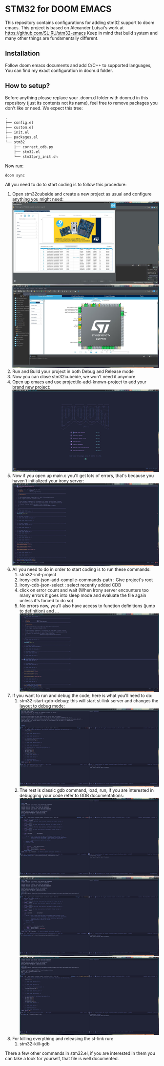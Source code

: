 # STM32 for DOOM EMACS

This repository contains configurations for adding stm32 support to doom emacs.
This project is based on  Alexander Lutsai's work at https://github.com/SL-RU/stm32-emacs 
Keep in mind that build system and many other things are fundamentally different.

## Installation

Follow doom emacs documents and add C/C++ to supported languages, You can find my exact configuration in doom.d folder.

## How to setup?

Before anything please replace your .doom.d folder with doom.d in this repository (just its contents not its name), feel free to remove packages you don't like or need.
We expect this tree:

```
.
├── config.el
├── custom.el
├── init.el
├── packages.el
└── stm32
    ├── correct_cdb.py
    ├── stm32.el
    └── stm32prj_init.sh
```

Now run:
``` bash
doom sync
```

All you need to do to start coding is to follow this procedure:
1. Open stm32cubeide and create a new project as usual and configure anything you might need:
![alt text](https://github.com/toorajtaraz/stm32-emacs/blob/master/images/1.jpg?raw=true)
![alt text](https://github.com/toorajtaraz/stm32-emacs/blob/master/images/6.jpg?raw=true)
2. Run and Build your project in both Debug and Release mode
3. Now you can close stm32cubeide, we won't need it anymore.
4. Open up emacs and use projectile-add-known-project to add your brand new project:
![alt text](https://github.com/toorajtaraz/stm32-emacs/blob/master/images/9.jpg?raw=true)
5. Now if you open up main.c you'll get lots of errors, that's because you haven't initialized your irony server:
![alt text](https://github.com/toorajtaraz/stm32-emacs/blob/master/images/10.jpg?raw=true)
6. All you need to do in order to start coding is to run these commands:
   1. stm32-init-project
   2. irony-cdb-json-add-compile-commands-path : Give project's root
   3. irony-cdb-json-select : select recently added CDB
   4. click on error count and wait (When Irony server encounters too many errors it goes into sleep mode and evaluate the file again unless it's forced to do so)
   5. No errors now, you'll also have access to function definitions (jump to definition) and ...
![alt text](https://github.com/toorajtaraz/stm32-emacs/blob/master/images/13.jpg?raw=true)
7. If you want to run and debug the code, here is what you'll need to do:
   1. stm32-start-gdb-debug: this will start st-link server and changes the layout to debug mode:
    ![alt text](https://github.com/toorajtaraz/stm32-emacs/blob/master/images/14.jpg?raw=true)
   2. The rest is classic gdb command, load, run, if you are interested in debugging your code refer to GDB documentations: 
    ![alt text](https://github.com/toorajtaraz/stm32-emacs/blob/master/images/15.jpg?raw=true)
    ![alt text](https://github.com/toorajtaraz/stm32-emacs/blob/master/images/16.jpg?raw=true)
    ![alt text](https://github.com/toorajtaraz/stm32-emacs/blob/master/images/17.jpg?raw=true)
8. For killing everything and releasing the st-link run:
   1. stm32-kill-gdb

There a few other commands in stm32.el, if you are interested in them you can take a look for yourself, that file is well documented.
